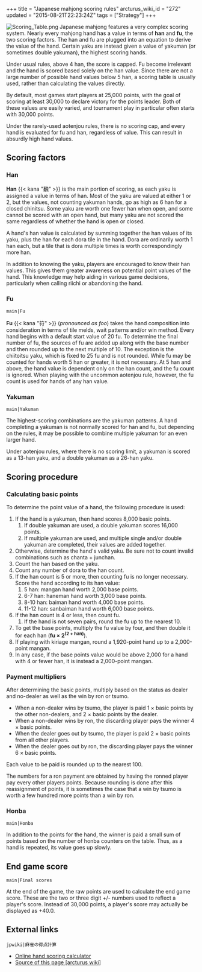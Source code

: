 +++
title = "Japanese mahjong scoring rules"
arcturus_wiki_id = "272"
updated = "2015-08-21T22:23:24Z"
tags = ["Strategy"]
+++

![Scoring_Table.png](Scoring_Table.png "Scoring_Table.png") Japanese mahjong features a very complex
scoring system. Nearly every mahjong hand has a value in terms of **han** and **fu**, the two
scoring factors. The han and fu are plugged into an equation to derive the value of the hand.
Certain yaku are instead given a value of yakuman (or sometimes double yakuman), the highest scoring
hands.

Under usual rules, above 4 han, the score is capped. Fu become irrelevant and the hand is scored
based solely on the han value. Since there are not a large number of possible hand values below 5
han, a scoring table is usually used, rather than calculating the values directly.

By default, most games start players at 25,000 points, with the goal of scoring at least 30,000 to
declare victory for the points leader. Both of these values are easily varied, and tournament play
in particular often starts with 30,000 points.

Under the rarely-used aotenjou rules, there is no scoring cap, and every hand is evaluated for fu
and han, regardless of value. This can result in absurdly high hand values.

## Scoring factors

### Han

**Han** {{< kana "飜" >}} is the main portion of scoring, as each yaku is assigned a value in terms
of han. Most of the yaku are valued at either 1 or 2, but the values, not counting yakuman hands, go
as high as 6 han for a closed chinitsu. Some yaku are worth one fewer han when open, and some cannot
be scored with an open hand, but many yaku are not scored the same regardless of whether the hand is
open or closed.

A hand's han value is calculated by summing together the han values of its yaku, plus the han for
each dora tile in the hand. Dora are ordinarily worth 1 han each, but a tile that is dora multiple
times is worth correspondingly more han.

In addition to knowing the yaku, players are encouraged to know their han values. This gives them
greater awareness on potential point values of the hand. This knowledge may help aiding in various
game decisions, particularly when calling riichi or abandoning the hand.

### Fu

`main|Fu`

**Fu** {{< kana "符" >}} (_pronounced as foo_) takes the hand composition into consideration in
terms of tile melds, wait patterns and/or win method. Every hand begins with a default start value
of 20 fu. To determine the final number of fu, the sources of fu are added up along with the base
number and then rounded up to the next multiple of 10. The exception is the chiitoitsu yaku, which
is fixed to 25 fu and is not rounded. While fu may be counted for hands worth 5 han or greater, it
is not necessary. At 5 han and above, the hand value is dependent only on the han count, and the fu
count is ignored. When playing with the uncommon aotenjou rule, however, the fu count is used for
hands of any han value.

### Yakuman

`main|Yakuman`

The highest-scoring combinations are the yakuman patterns. A hand completing a yakuman is not
normally scored for han and fu, but depending on the rules, it may be possible to combine multiple
yakuman for an even larger hand.

Under aotenjou rules, where there is no scoring limit, a yakuman is scored as a 13-han yaku, and a
double yakuman as a 26-han yaku.

## Scoring procedure

### Calculating basic points

To determine the point value of a hand, the following procedure is used:

1.  If the hand is a yakuman, then hand scores 8,000 basic points.
    1.  If double yakuman are used, a double yakuman scores 16,000 points.
    2.  If multiple yakuman are used, and multiple single and/or double yakuman are completed, their
        values are added together.
2.  Otherwise, determine the hand's valid yaku. Be sure not to count invalid combinations such as
    chanta + junchan.
3.  Count the han based on the yaku.
4.  Count any number of dora to the han count.
5.  If the han count is 5 or more, then counting fu is no longer necessary. Score the hand according
    to its han value:
    1.  5 han: mangan hand worth 2,000 base points.
    2.  6-7 han: haneman hand worth 3,000 base points.
    3.  8-10 han: baiman hand worth 4,000 base points.
    4.  11-12 han: sanbaiman hand worth 6,000 base points.
6.  If the han count is 4 or less, then count fu.
    1.  If the hand is not seven pairs, round the fu up to the nearest 10.
7.  To get the base points, multiply the fu value by four, and then double it for each han (**fu ×
    2<sup>(2 + han)</sup>**).
8.  If playing with kiriage mangan, round a 1,920-point hand up to a 2,000-point mangan.
9.  In any case, if the base points value would be above 2,000 for a hand with 4 or fewer han, it is
    instead a 2,000-point mangan.

### Payment multipliers

After determining the basic points, multiply based on the status as dealer and no-dealer as well as
the win by ron or tsumo.

- When a non-dealer wins by tsumo, the player is paid 1 × basic points by the other non-dealers, and
  2 × basic points by the dealer.
- When a non-dealer wins by ron, the discarding player pays the winner 4 × basic points.
- When the dealer goes out by tsumo, the player is paid 2 × basic points from all other players.
- When the dealer goes out by ron, the discarding player pays the winner 6 × basic points.

Each value to be paid is rounded up to the nearest 100.

The numbers for a ron payment are obtained by having the ronned player pay every other players
points. Because rounding is done after this reassignment of points, it is sometimes the case that a
win by tsumo is worth a few hundred more points than a win by ron.

### Honba

`main|Honba`

In addition to the points for the hand, the winner is paid a small sum of points based on the number
of honba counters on the table. Thus, as a hand is repeated, its value goes up slowly.

## End game score

`main|Final scores`

At the end of the game, the raw points are used to calculate the end game score. These are the two
or three digit +/- numbers used to reflect a player's score. Instead of 30,000 points, a player's
score may actually be displayed as +40.0.

## External links

`jpwiki|麻雀の得点計算`

- [Online hand scoring calculator](http://jbcs.info/Mahjong/hand/calculator.html)
- [Source of this page [arcturus wiki]](http://arcturus.su/wiki/Japanese_mahjong_scoring_rules)
